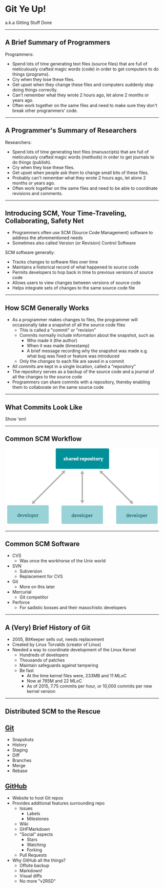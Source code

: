 # Git Ye Up!

a.k.a Gitting Stuff Done

---

## A Brief Summary of Programmers

Programmers:

- Spend lots of time generating text files (source files) that are full of meticulously crafted magic words (code) in order to get computers to do things (programs).
- Cry when they lose these files.
- Get upset when they change these files and computers suddenly stop doing things correctly.
- Can't remember what they wrote 2 hours ago, let alone 2 months or years ago.
- Often work together on the same files and need to make sure they don't break other programmers' code.

---

## A Programmer's Summary of Researchers

Researchers:

- Spend lots of time generating text files (manuscripts) that are full of meticulously crafted magic words (methods) in order to get journals to do things (publish).
- Cry when they lose these files.
- Get upset when people ask them to change small bits of these files.
- Probably can't remember what they wrote 2 hours ago, let alone 2 months or years ago.
- Often work together on the same files and need to be able to coordinate revisions and comments.

---

## Introducing SCM, Your Time-Traveling, Collaborating, Safety Net

- Programmers often use SCM (Source Code Management) software to address the aforementioned needs
- Sometimes also called Version (or Revision) Control Software

SCM software generally:
- Tracks changes to software files over time
- Maintains a historical record of what happened to source code
- Permits developers to hop back in time to previous versions of source code
- Allows users to view changes between versions of source code
- Helps integrate sets of changes to the same source code file

---

## How SCM Generally Works

- As a programmer makes changes to files, the programmer will occasionally take a snapshot of all the source code files
    - This is called a "commit" or "revision"
    - Commits normally include information about the snapshot, such as
      - Who made it (the author)
      - When it was made (timestamp)
      - A brief message recording why the snapshot was made e.g. what bug was fixed or feature was introduced
    - Only the _changes_ to each file are saved in a commit
- All commits are kept in a single location, called a "repository"
- The repository serves as a backup of the source code and a journal of all the changes to the source code
- Programmers can share commits with a repository, thereby enabling them to collaborate on the same source code

---

## What Commits Look Like

Show 'em!

---

## Common SCM Workflow

![Centralized Workflow](images/centralized_workflow.png)

---

## Common SCM Software

- CVS
    - Was once the workhorse of the Unix world
- SVN
    - Subversion
    - Replacement for CVS
- Git
    - More on this later
- Mercurial
    - Git competitor
- Perforce
    - For sadistic bosses and their masochistic developers

---

## A (Very) Brief History of Git

- 2005, BitKeeper sells out, needs replacement
- Created by Linus Torvalds (creator of Linux)
- Needed a way to coordinate development of the Linux Kernel
    - Hundreds of developers
    - Thousands of patches
    - Maintain safeguards against tampering
    - Be fast
        - At the time kernel files were, 233MB and 11 MLoC
        - Now at 765M and 22 MLoC
        - As of 2015, 7.75 commits per hour, or 10,000 commits per new kernel version

---

## Distributed SCM to the Rescue



## [Git](https://git-scm.com/)

- Snapshots
- History
- Staging
- Diff
- Branches
- Merge
- Rebase

## [GitHub](http://github.com)

- Website to host Git repos
- Provides additional features surrounding repo
    - Issues
        - Labels
        - Milestones
    - Wiki
    - GHFMarkdown
    - "Social" aspects
        - Stars
        - Watching
        - Forking
    - Pull Requests
- Why GitHub all the things?
    - Offsite backup
    - Markdown!
    - Visual diffs
    - No more "v2RSD"

